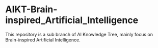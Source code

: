 # AIKT-Brain-inspired_Artificial_Intelligence
This repository is a sub branch of AI Knowledge Tree, mainly focus on Brain-inspired Artificial Intelligence.
